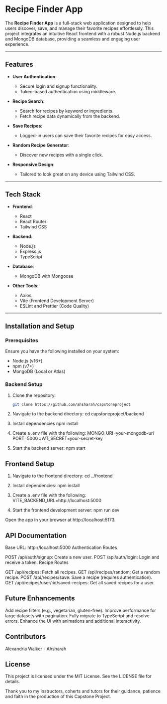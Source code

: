 # Recipe Finder App

The **Recipe Finder App** is a full-stack web application designed to help users discover, save, and manage their favorite recipes effortlessly. This project integrates an intuitive React frontend with a robust Node.js backend and MongoDB database, providing a seamless and engaging user experience.

---

## Features

- **User Authentication**:
  - Secure login and signup functionality.
  - Token-based authentication using middleware.

- **Recipe Search**:
  - Search for recipes by keyword or ingredients.
  - Fetch recipe data dynamically from the backend.

- **Save Recipes**:
  - Logged-in users can save their favorite recipes for easy access.

- **Random Recipe Generator**:
  - Discover new recipes with a single click.

- **Responsive Design**:
  - Tailored to look great on any device using Tailwind CSS.

---

## Tech Stack

- **Frontend**:
  - React
  - React Router
  - Tailwind CSS

- **Backend**:
  - Node.js
  - Express.js
  - TypeScript

- **Database**:
  - MongoDB with Mongoose

- **Other Tools**:
  - Axios
  - Vite (Frontend Development Server)
  - ESLint and Prettier (Code Quality)

---

## Installation and Setup

### Prerequisites

Ensure you have the following installed on your system:
- Node.js (v16+)
- npm (v7+)
- MongoDB (Local or Atlas)

### Backend Setup

1. Clone the repository:
   ```bash
   git clone https://github.com/ahsharah/capstoneproject


2. Navigate to the backend directory:
cd capstoneproject/backend


3. Install dependencies 
npm install

4. Create a .env file with the following:
MONGO_URI=your-mongodb-uri
PORT=5000
JWT_SECRET=your-secret-key

5. Start the backend server:
npm start

  ## Frontend Setup

1. Navigate to the frontend directory:
cd ../frontend

2. Install dependencies:
npm install

3. Create a .env file with the following:
VITE_BACKEND_URL=http://localhost:5000

4. Start the frontend development server:
npm run dev

Open the app in your browser at http://localhost:5173.

## API Documentation

Base URL: http://localhost:5000
Authentication Routes

POST /api/auth/signup: Create a new user.
POST /api/auth/login: Login and receive a token.
Recipe Routes

GET /api/recipes: Fetch all recipes.
GET /api/recipes/random: Get a random recipe.
POST /api/recipes/save: Save a recipe (requires authentication).
GET /api/recipes/user/:id/saved-recipes: Get all saved recipes for a user.

## Future Enhancements

Add recipe filters (e.g., vegetarian, gluten-free).
Improve performance for large datasets with pagination.
Fully migrate to TypeScript and resolve errors.
Enhance the UI with animations and additional interactivity.

## Contributors

Alexandria Walker - Ahsharah

## License

This project is licensed under the MIT License. See the LICENSE file for details.


Thank you to my instructors, coherts and tutors for their guidance, patience and faith in the production of this Capstone Project.


